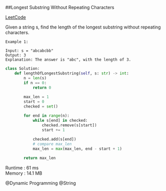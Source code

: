 ##Longest Substring Without Repeating Characters

[LeetCode](https://leetcode.com/problems/longest-substring-without-repeating-characters/)


Given a string s, find the length of the longest 
substring
 without repeating characters.

```
Example 1:

Input: s = "abcabcbb"
Output: 3
Explanation: The answer is "abc", with the length of 3.
```

```python
class Solution:
    def lengthOfLongestSubstring(self, s: str) -> int:
        n = len(s)
        if n == 0:
            return 0
        
        max_len = 1
        start = 0
        checked = set()

        for end in range(n):
            while s[end] in checked:
                checked.remove(s[start])
                start += 1
            
            checked.add(s[end])
            # compare max_len
            max_len = max(max_len, end - start + 1)

        return max_len
```
Runtime : 61 ms  
Memory : 14.1 MB

@Dynamic Programming @String